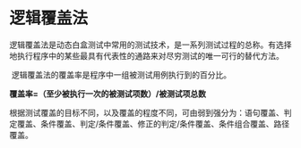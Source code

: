 # 逻辑覆盖法

​	逻辑覆盖法是动态白盒测试中常用的测试技术，是一系列测试过程的总称。有选择地执行程序中的某些最具有代表性的通路来对尽穷测试的唯一可行的替代方法。

​	逻辑覆盖法的覆盖率是程序中一组被测试用例执行到的百分比。

**覆盖率=（至少被执行一次的被测试项数）/被测试项总数**

​	根据测试覆盖的目标不同，以及覆盖的程度不同，可由弱到强分为：语句覆盖、判定覆盖、条件覆盖、判定/条件覆盖、修正的判定/条件覆盖、条件组合覆盖、路径覆盖。

<br/>